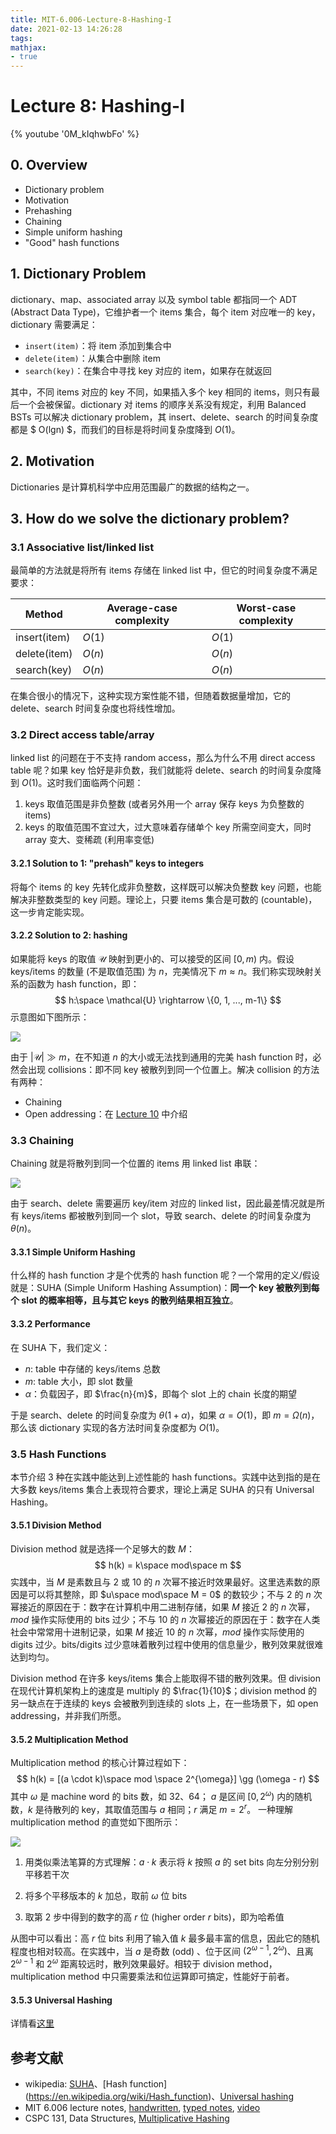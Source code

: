 ```yaml
---
title: MIT-6.006-Lecture-8-Hashing-I
date: 2021-02-13 14:26:28
tags:
mathjax:
- true
---
```


# Lecture 8: Hashing-I

{% youtube '0M_kIqhwbFo' %}

## 0. Overview

* Dictionary problem
* Motivation
* Prehashing
* Chaining
* Simple uniform hashing
* "Good" hash functions

## 1. Dictionary Problem

dictionary、map、associated array 以及 symbol table 都指同一个 ADT (Abstract Data Type)，它维护者一个 items 集合，每个 item 对应唯一的 key，dictionary 需要满足：

* `insert(item)`：将 item 添加到集合中
* `delete(item)`：从集合中删除 item
* `search(key)`：在集合中寻找 key 对应的 item，如果存在就返回

其中，不同 items 对应的 key 不同，如果插入多个 key 相同的 items，则只有最后一个会被保留。dictionary 对 items 的顺序关系没有规定，利用 Balanced BSTs 可以解决 dictionary problem，其 insert、delete、search 的时间复杂度都是 $ O(lgn) $，而我们的目标是将时间复杂度降到 $O(1)$。

## 2. Motivation

Dictionaries 是计算机科学中应用范围最广的数据的结构之一。

## 3. How do we solve the dictionary problem?

### 3.1 Associative list/linked list

最简单的方法就是将所有 items 存储在 linked list 中，但它的时间复杂度不满足要求：

| Method       | Average-case complexity | Worst-case complexity |
| ------------ | ----------------------- | --------------------- |
| insert(item) | $O(1)$                  | $O(1)$                |
| delete(item) | $O(n)$                  | $O(n)$                |
| search(key)  | $O(n)$                  | $O(n)$                |

在集合很小的情况下，这种实现方案性能不错，但随着数据量增加，它的 delete、search 时间复杂度也将线性增加。

### 3.2 Direct access table/array

linked list 的问题在于不支持 random access，那么为什么不用 direct access table 呢？如果 key 恰好是非负数，我们就能将 delete、search 的时间复杂度降到 $O(1)$。这时我们面临两个问题：

1. keys 取值范围是非负整数 (或者另外用一个 array 保存 keys 为负整数的 items)
2. keys 的取值范围不宜过大，过大意味着存储单个 key 所需空间变大，同时 array 变大、变稀疏 (利用率变低)

#### 3.2.1 Solution to 1: "prehash" keys to integers

将每个 items 的 key 先转化成非负整数，这样既可以解决负整数 key 问题，也能解决非整数类型的 key 问题。理论上，只要 items 集合是可数的 (countable)，这一步肯定能实现。

#### 3.2.2 Solution to 2: hashing

如果能将 keys 的取值 $\mathcal{U}$ 映射到更小的、可以接受的区间 $[0, m)$ 内。假设 keys/items 的数量 (不是取值范围) 为 $n$，完美情况下 $m \approx n$。我们称实现映射关系的函数为 hash function，即：
$$
h:\space \mathcal{U} \rightarrow \{0, 1, ..., m-1\}
$$
示意图如下图所示：

![](./mapping-keys-to-a-table.png)

由于 $|\mathcal{U}| \gg m$，在不知道 $n$ 的大小或无法找到通用的完美 hash function 时，必然会出现 collisions：即不同 key 被散列到同一个位置上。解决 collision 的方法有两种：

* Chaining
* Open addressing：在 [Lecture 10](../Lecture-10-Hashing-III) 中介绍

### 3.3 Chaining

Chaining 就是将散列到同一个位置的 items 用 linked list 串联：

![](./chaining.png)

由于 search、delete 需要遍历 key/item 对应的 linked list，因此最差情况就是所有 keys/items 都被散列到同一个 slot，导致 search、delete 的时间复杂度为 $\theta(n)$。

#### 3.3.1 Simple Uniform Hashing

什么样的 hash function 才是个优秀的 hash function 呢？一个常用的定义/假设就是：SUHA (Simple Uniform Hashing Assumption)：**同一个 key 被散列到每个 slot 的概率相等，且与其它 keys 的散列结果相互独立**。

#### 3.3.2 Performance

在 SUHA 下，我们定义：

* $n$: table 中存储的 keys/items 总数
* $m$: table 大小，即 slot 数量
* $\alpha$：负载因子，即 $\frac{n}{m}$，即每个 slot 上的 chain 长度的期望

于是 search、delete 的时间复杂度为 $\theta(1 + \alpha)$，如果 $\alpha = O(1)$，即 $m = \Omega(n)$，那么该 dictionary 实现的各方法时间复杂度都为 $O(1)$。

### 3.5 Hash Functions

本节介绍 3 种在实践中能达到上述性能的 hash functions。实践中达到指的是在大多数 keys/items 集合上表现符合要求，理论上满足 SUHA 的只有 Universal Hashing。

#### 3.5.1 Division Method

Division method 就是选择一个足够大的数 $M$：
$$
h(k) = k\space mod\space m
$$
实践中，当 $M$ 是素数且与 2 或 10 的 $n$ 次幂不接近时效果最好。这里选素数的原因是可以将其整除，即 $u\space mod\space M = 0$ 的数较少；不与 2 的 $n$ 次幂接近的原因在于：数字在计算机中用二进制存储，如果 $M$ 接近 2 的 $n$ 次幂，$mod$ 操作实际使用的 bits 过少；不与 10 的 $n$ 次幂接近的原因在于：数字在人类社会中常常用十进制记录，如果 $M$ 接近 10 的 $n$ 次幂，$mod$ 操作实际使用的 digits 过少。bits/digits 过少意味着散列过程中使用的信息量少，散列效果就很难达到均匀。

Division method 在许多 keys/items 集合上能取得不错的散列效果。但 division 在现代计算机架构上的速度是 multiply 的 $\frac{1}{10}$；division method 的另一缺点在于连续的 keys 会被散列到连续的 slots 上，在一些场景下，如 open addressing，并非我们所愿。

#### 3.5.2 Multiplication Method

Multiplication method 的核心计算过程如下：
$$
h(k) = [(a \cdot k)\space mod \space 2^{\omega}] \gg (\omega - r)
$$
其中 $\omega$ 是 machine word 的 bits 数，如 32、64； $a$ 是区间 $[0, 2^{\omega})$ 内的随机数，$k$ 是待散列的 key，其取值范围与 $a$ 相同；$r$ 满足 $m = 2^r$。 一种理解 multiplication method 的直觉如下图所示：

![](./multiplication-method.png)

1. 用类似乘法笔算的方式理解：$a \cdot k$ 表示将 $k$ 按照 $a$ 的 set bits 向左分别分别平移若干次

2. 将多个平移版本的 $k$ 加总，取前 $\omega$ 位 bits
3. 取第 2 步中得到的数字的高 $r$ 位 (higher order $r$ bits)，即为哈希值

从图中可以看出：高 $r$ 位 bits 利用了输入值 $k$ 最多最丰富的信息，因此它的随机程度也相对较高。在实践中，当 $a$ 是奇数 (odd) 、位于区间 $(2^{\omega - 1}, 2^{\omega})$、且离 $2^{\omega-1}$ 和 $2^{\omega}$ 距离较远时，散列效果最好。相较于 division method，multiplication method 中只需要乘法和位运算即可搞定，性能好于前者。

#### 3.5.3 Universal Hashing

详情看[这里](../../MIT-6-046J/Lecture-8-Hashing)

## 参考文献

* wikipedia: [SUHA](https://en.wikipedia.org/wiki/SUHA_(computer_science))、[Hash function](https://en.wikipedia.org/wiki/Hash_function)、[Universal hashing](https://en.wikipedia.org/wiki/Universal_hashing)
* MIT 6.006 lecture notes, [handwritten](https://ocw.mit.edu/courses/electrical-engineering-and-computer-science/6-006-introduction-to-algorithms-fall-2011/lecture-videos/MIT6_006F11_lec08_orig.pdf), [typed notes](https://ocw.mit.edu/courses/electrical-engineering-and-computer-science/6-006-introduction-to-algorithms-fall-2011/lecture-videos/MIT6_006F11_lec08.pdf), [video](https://ocw.mit.edu/courses/electrical-engineering-and-computer-science/6-006-introduction-to-algorithms-fall-2011/lecture-videos/lecture-8-hashing-with-chaining/)
* CSPC 131, Data Structures, [Multiplicative Hashing](https://www.youtube.com/watch?v=BmKMzAt2Gjc&list=PLqODvuetmZCT1sN3Vd0vwvHeJPa3vSrC9&index=68)





